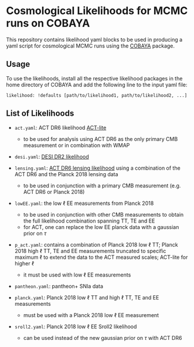 # Cosmological Likelihoods for MCMC runs on COBAYA

This repository contains likelihood yaml blocks to be used in producing a yaml script for cosmological MCMC runs using the [COBAYA](https://cobaya.readthedocs.io/en/latest/) package.

## Usage

To use the likelihoods, install all the respective likelihood packages in the home directory of COBAYA and add the following line to the input yaml file:

```
likelihood: !defaults [path/to/likelihood1, path/to/likelihood2, ...]
```

## List of Likelihoods

- `act.yaml`: ACT DR6 likelihood [ACT-lite](https://github.com/ACTCollaboration/DR6-ACT-lite)
    - to be used for analysis using ACT DR6 as the only primary CMB measurement or in combination with WMAP

- `desi.yaml`: [DESI DR2 likelihood](https://github.com/CobayaSampler/bao_data)

- `lensing.yaml`: [ACT DR6 lensing likelihood](https://github.com/ACTCollaboration/act_dr6_lenslike) using a combination of the ACT DR6 and the Planck 2018 lensing data
    - to be used in conjunction with a primary CMB measurement (e.g. ACT DR6 or Planck 2018)

- `lowEE.yaml`: the low $\ell$ EE measurements from Planck 2018
    - to be used in conjunction with other CMB measurements to obtain the full likelihood combination spanning TT, TE and EE
    - for ACT, one can replace the low EE planck data with a gaussian prior on $\tau$

- `p_act.yaml`: contains a combination of Planck 2018 low $\ell$ TT; Planck 2018 high $\ell$ TT, TE and EE measurements truncated to specific maximum $\ell$ to extend the data to the ACT measured scales; ACT-lite for higher $\ell$
    - it must be used with low $\ell$ EE measurements

- `pantheon.yaml`: pantheon+ SNIa data

- `planck.yaml`: Planck 2018 low $\ell$ TT and high $\ell$ TT, TE and EE measurements
    - must be used with a Planck 2018 low $\ell$ EE measurement

- `sroll2.yaml`: Planck 2018 low $\ell$ EE Sroll2 likelihood
    - can be used instead of the new gaussian prior on $\tau$ with ACT DR6
